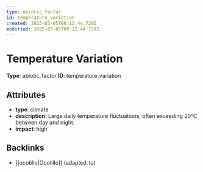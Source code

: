 ```yaml
---
type: abiotic_factor
id: temperature_variation
created: 2025-03-05T00:12:44.729Z
modified: 2025-03-05T00:12:44.729Z
---
```


# Temperature Variation

**Type**: abiotic_factor
**ID**: temperature_variation

## Attributes

- **type**: climate
- **description**: Large daily temperature fluctuations, often exceeding 20°C between day and night.
- **impact**: high

## Backlinks

- [[ocotillo|Ocotillo]] (adapted_to)

